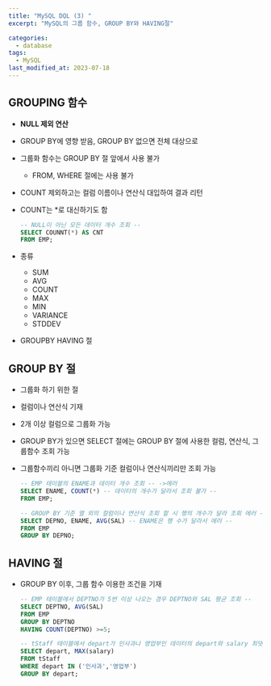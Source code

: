 ```yaml
---
title: "MySQL DQL (3) "
excerpt: "MySQL의 그룹 함수, GROUP BY와 HAVING절"

categories:
  - database
tags:
  - MySQL
last_modified_at: 2023-07-18
---
```


## GROUPING 함수

- **NULL 제외 연산**
- GROUP BY에 영향 받음, GROUP BY 없으면 전체 대상으로
- 그룹화 함수는 GROUP BY 절 앞에서 사용 불가
    - FROM, WHERE 절에는 사용 불가
- COUNT 제외하고는 컬럼 이름이나 연산식 대입하여 결과 리턴
- COUNT는 *로 대신하기도 함
    
    ```sql
    -- NULL이 아닌 모든 데이터 개수 조회 --
    SELECT COUNNT(*) AS CNT
    FROM EMP;
    ```

- 종류
    - SUM
    - AVG
    - COUNT
    - MAX
    - MIN
    - VARIANCE
    - STDDEV
- GROUPBY HAVING 절
    
## GROUP BY 절

- 그룹화 하기 위한 절
- 컬럼이나 연산식 기재
- 2개 이상 컬럼으로 그룹화 가능
- GROUP BY가 있으면 SELECT 절에는 GROUP BY 절에 사용한 컬럼, 연산식, 그룹함수 조회 가능
- 그룹함수끼리 아니면 그룹화 기준 컬럼이나 연산식끼리만 조회 가능
    
    ```sql
    -- EMP 테이블의 ENAME과 데이터 개수 조회 -- ->에러
    SELECT ENAME, COUNT(*) -- 데이터의 개수가 달라서 조회 불가 --
    FROM EMP;
    ```
    
    ```sql
    -- GROUP BY 기준 열 외의 컬럼이나 연산식 조회 할 시 행의 개수가 달라 조회 에러 --
    SELECT DEPNO, ENAME, AVG(SAL) -- ENAME은 행 수가 달라서 에러 --
    FROM EMP
    GROUP BY DEPNO;
    ```

## HAVING 절

- GROUP BY 이후, 그룹 함수 이용한 조건을 기재
    
    ```sql
    -- EMP 테이블에서 DEPTNO가 5번 이상 나오는 경우 DEPTNO와 SAL 평균 조회 --
    SELECT DEPTNO, AVG(SAL)
    FROM EMP
    GROUP BY DEPTNO
    HAVING COUNT(DEPTNO) >=5;
    ```
    
    ```sql
    -- tStaff 테이블에서 depart가 인사과나 영업부인 데이터의 depart와 salary 최댓값
    SELECT depart, MAX(salary)
    FROM tStaff
    WHERE depart IN ('인사과','영업부')
    GROUP BY depart;
    ```